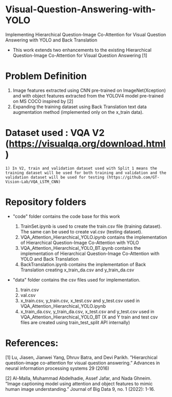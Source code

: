 # Visual-Question-Answering-with-YOLO
Implementing Hierarchical Question-Image Co-Attention for Visual Question Answering with YOLO and Back Translation

* This work extends two enhancements to the existing Hierarchical Question-Image Co-Attention for Visual Question Answering [1]

# Problem Definition

  1) Image features extracted using CNN pre-trained on ImageNet(Xception) and with object features extracted from the YOLOV4 model pre-trained on MS COCO inspired by [2]
  2) Expanding the training dataset using Back Translation text data augmentation method (implemented only on the x_train data). 
 
 # Dataset used : VQA V2 (https://visualqa.org/download.html)
    1) In V2, train and validation dataset used with Split 1 means the training dataset will be used for both training and validation and the validation dataset will be used for testing (https://github.com/GT-Vision-Lab/VQA_LSTM_CNN)
 
 # Repository folders
 
 * "code" folder contains the code base for this work
    1) TrainSet.ipynb is used to create the train.csv file (training dataset). The same can be used to create val.csv (testing dataset). 
    2) VQA_Attention_Hierarchical_YOLO.ipynb contains the implementation of Hierarchical Question-Image Co-Attention with YOLO
    3) VQA_Attention_Hierarchical_YOLO_BT.ipynb contains the implementation of Hierarchical Question-Image Co-Attention with YOLO and Back Translation
    4) BackTranslation.ipynb contains the implementation of Back Translation creating x_train_da.csv and y_train_da.csv
    
 * "data" folder contains the csv files used for implementation.
    1) train.csv 
    2) val.csv
    3) x_train.csv, y_train.csv, x_test.csv and y_test.csv used in VQA_Attention_Hierarchical_YOLO.ipynb
    4) x_train_da.csv, y_train_da.csv, x_test.csv and y_test.csv used in VQA_Attention_Hierarchical_YOLO_BT
    (X and Y train and test csv files are created using train_test_split API internally)  
 
 # References: 
 
 [1] Lu, Jiasen, Jianwei Yang, Dhruv Batra, and Devi Parikh. ”Hierarchical question-image co-attention for visual question answering.” Advances in neural information processing systems 29 (2016)
 
 [2] Al-Malla, Muhammad Abdelhadie, Assef Jafar, and Nada Ghneim. ”Image captioning model using attention and object features to mimic human image understanding.” Journal of Big Data 9, no. 1 (2022): 1-16.
